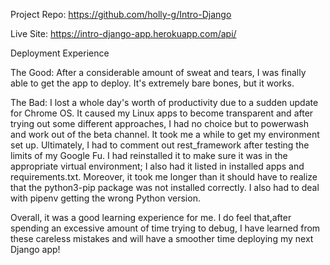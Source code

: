 Project Repo: 
https://github.com/holly-g/Intro-Django

Live Site:
https://intro-django-app.herokuapp.com/api/

Deployment Experience

The Good: After a considerable amount of sweat and tears, I was finally able to get the app to deploy. It's extremely bare bones, but it works.

The Bad: I lost a whole day's worth of productivity due to a sudden update for Chrome OS. It caused my Linux apps to become transparent and after trying out some different approaches, I had no choice but to powerwash and work out of the beta channel. It took me a while to get my environment set up.
Ultimately, I had to comment out rest_framework after testing the limits of my Google Fu. I had reinstalled it to make sure it was in the appropriate virtual environment; I also had it listed in installed apps and requirements.txt.
Moreover, it took me longer than it should have to realize that the python3-pip package was not installed correctly. I also had to deal with pipenv getting the wrong Python version. 

Overall, it was a good learning experience for me. I do feel that,after spending an excessive amount of time trying to debug, I have learned from these careless mistakes and will have a smoother time deploying my next Django app!